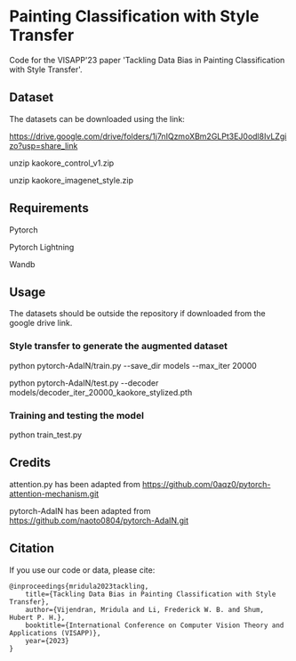 # Painting Classification with Style Transfer
Code for the VISAPP'23 paper 'Tackling Data Bias in Painting Classification with Style Transfer'.

## Dataset

The datasets can be downloaded using the link:

https://drive.google.com/drive/folders/1j7nIQzmoXBm2GLPt3EJ0odl8IvLZgizo?usp=share_link

unzip kaokore_control_v1.zip

unzip kaokore_imagenet_style.zip

## Requirements

Pytorch

Pytorch Lightning

Wandb

## Usage
The datasets should be outside the repository if downloaded from the google drive link.

### Style transfer to generate the augmented dataset
python pytorch-AdaIN/train.py --save_dir models --max_iter 20000

python pytorch-AdaIN/test.py --decoder models/decoder_iter_20000_kaokore_stylized.pth

### Training and testing the model

python train_test.py

## Credits

attention.py has been adapted from https://github.com/0aqz0/pytorch-attention-mechanism.git

pytorch-AdaIN has been adapted from https://github.com/naoto0804/pytorch-AdaIN.git

## Citation
If you use our code or data, please cite:
```
@inproceedings{mridula2023tackling,
    title={Tackling Data Bias in Painting Classification with Style Transfer},
    author={Vijendran, Mridula and Li, Frederick W. B. and Shum, Hubert P. H.},
    booktitle={International Conference on Computer Vision Theory and Applications (VISAPP)},
    year={2023}
}
```
